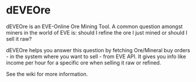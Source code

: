 dEVEOre
=======

dEVEOre is an EVE-Online Ore Mining Tool. A common question amongst miners in the world of EVE is: should I refine the ore I just mined or should I sell it raw?

dEVEOre helps you answer this question by fetching Ore/Mineral buy orders - in the system where you want to sell - from EVE API. It gives you info like income per hour for a specific ore when selling it raw or refined.

See the wiki for more information.
